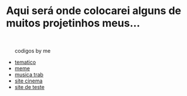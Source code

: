 <h1>Aqui será onde colocarei alguns de muitos projetinhos meus...</h1>

<div align="left">
  <ul align="left">
        <!-- listas-->
      <br>
       <p> codigos by me</p> 
        <li><a href="https://tematico.hibiel.repl.co" target="_blank">tematico</a></li>
        <li><a href="https://meme.hibiel.repl.co" target="_blank">meme</a></li>
        <li><a href="https://animatedcrimsonconfig.hibiel.repl.co" target="_blank">musica trab</a>
        <li><a href="https://cinema-teste.hibiel.repl.co/" target="_blank">site cinema</a></li>
        <li><a href="primeiro-organizado-grid.hibiel.repl.co" target="_blank">site de teste</a></li>
        </li>
      </ul>
</div>

<!--
**thefato/thefato** 
-->
